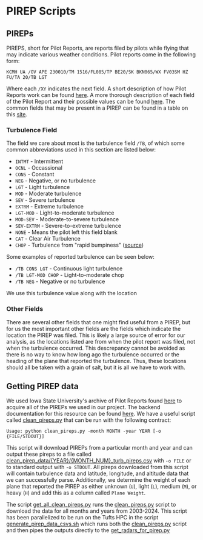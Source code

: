 # PIREP Scripts

## PIREPs

PIREPS, short for Pilot Reports, are reports filed by pilots while flying that may indicate various weather conditions. Pilot reports come in the following form:

```
KCMH UA /OV APE 230010/TM 1516/FL085/TP BE20/SK BKN065/WX FV03SM HZ FU/TA 20/TB LGT
```

Where each `/XY` indicates the next field. A short description of how Pilot Reports work can be found [here](https://skybrary.aero/articles/pilot-report-pirep). A more thorough description of each field of the Pilot Report and their possible values can be found [here](https://www.faa.gov/air_traffic/publications/atpubs/fs_html/chap8_section_1.html). The common fields that may be present in a PIREP can be found in a table on this [site](https://skybrary.aero/articles/pilot-report-pirep).

### Turbulence Field
The field we care about most is the turbulence field `/TB`, of which some common abbreviations used in this section are listed below:

* `INTMT` - Intermittent
* `OCNL` - Occassional
* `CONS` - Constant
* `NEG` - Negative, or no turbulence
* `LGT` - Light turbulence
* `MOD` - Moderate turbulence
* `SEV` - Severe turbulence
* `EXTRM` - Extreme turbulence
* `LGT-MOD` - Light-to-moderate turbulence
* `MOD-SEV` - Moderate-to-severe turbulence
* `SEV-EXTRM` - Severe-to-extreme turbulence
* `NONE` - Means the pilot left this field blank
* `CAT` - Clear Air Turbulence
* `CHOP` - Turbulence from "rapid bumpiness" ([source](https://www.faa.gov/air_traffic/publications/atpubs/pcg_html/glossary-c.html#$CHOP))

Some examples of reported turbulence can be seen below:
* `/TB CONS LGT` - Continuous light turbulence
* `/TB LGT-MOD CHOP` - Light-to-moderate chop
* `/TB NEG` - Negative or no turbulence

We use this turbulence value along with the location

### Other Fields
There are several other fields that one might find useful from a PIREP, but for us the most important other fields are the fields which indicate the location the PIREP was filed. This is likely a large source of error for our analysis, as the locations listed are from when the pilot report was filed, not when the turbulence occurred. This descrepancy cannot be avoided as there is no way to know how long ago the turbulence occurred or the heading of the plane that reported the turbulence. Thus, these locations should all be taken with a grain of salt, but it is all we have to work with.


## Getting PIREP data
We used Iowa State University's archive of Pilot Reports found [here](https://mesonet.agron.iastate.edu/request/gis/pireps.php) to acquire all of the PIREPs we used in our project. The backend documentation for this resource can be found [here](https://mesonet.agron.iastate.edu/cgi-bin/request/gis/pireps.py?help). We have a useful script called [clean_pireps.py](clean_pireps.py) that can be run with the following contract:

```
Usage: python clean_pireps.py -month MONTH -year YEAR [-o {FILE/STDOUT}]
```
This script will download PIREPs from a particular month and year and can output these pireps to a file called [clean_pirep_data/{YEAR}/{MONTH_NUM}_turb_pireps.csv](clean_pirep_data/2025/03_turb_pireps.csv) with `-o FILE` or to standard output with `-o STDOUT`. All pireps downloaded from this script will contain turbulence data and latitude, longitude, and altitude data that we can successfully parse. Additionally, we determine the weight of each plane that reported the PIREP as either unknown (`U`), light (`L`), medium (`M`), or heavy (`H`) and add this as a column called `Plane Weight`.

The script [get_all_clean_pireps.py](get_all_clean_pireps.py) runs the [clean_pireps.py](clean_pireps.py) script to download the data for all months and years from 2003-2024. This script has been parallelized to be run on the Tufts HPC in the script [generate_pirep_data_csvs.sh](../hpc_scripts/generate_pirep_data_csvs.sh) which runs both the [clean_pireps.py](clean_pireps.py) script and then pipes the outputs directly to the [get_radars_for_pirep.py](get_radars_for_pirep.py)